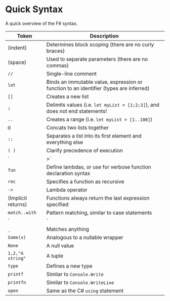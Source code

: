 # Quick Syntax
A quick overview of the F# syntax.

| Token | Description |
| ----- | ----------- |
| (indent) | Determines block scoping (there are no curly braces) |
| (space) | Used to separate parameters (there are no commas) |
| `//` | Single-line comment |
| `let` | Binds an immutable value, expression or function to an identifier (types are inferred) |
| `[]` | Creates a new list |
| `;` | Delimits values (i.e. `let myList = [1;2;3]`), and does not end statements! |
| `..` | Creates a range (i.e. `let myList = [1..100]`) |
| `@` | Concats two lists together |
| `::` | Separates a list into its first element and everything else |
| `( )` | Clarify precedence of execution |
| `|>` | Pipe the result of one operation to the input of another |
| `fun` | Define lambdas, or use for verbose function declaration syntax |
| `rec` | Specifies a function as recursive |
| `->` | Lambda operator |
| (Implicit returns) | Functions always return the last expression specified |
| `match..with` | Pattern matching, similar to case statements |
| `|` | Specifies a case / match in a pattern matching expression |
| `_` | Matches anything |
| `Some(x)` | Analogous to a nullable wrapper |
| `None` | A null value |
| `1,2,"A string"` | A tuple |
| `type` | Defines a new type |
| `printf` | Simliar to `Console.Write` |
| `printfn` | Similar to `Console.WriteLine` |
| `open` | Same as the C# `using` statement |
